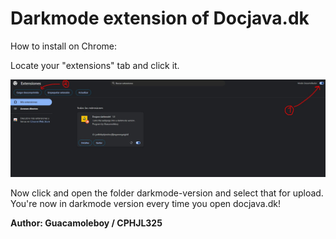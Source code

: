 # Darkmode extension of Docjava.dk

How to install on Chrome:

Locate your "extensions" tab and click it.

![Visuals](/images/how-to.jpg)

Now click and open the folder darkmode-version and select that for upload. 
You're now in darkmode version every time you open docjava.dk!

**Author: Guacamoleboy / CPHJL325**
